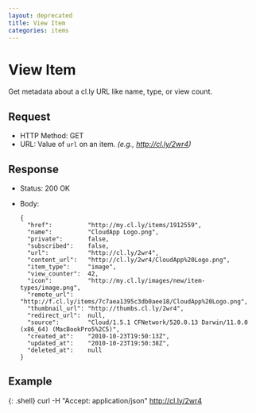 ```yaml
---
layout: deprecated
title: View Item
categories: items
---
```


# View Item

Get metadata about a cl.ly URL like name, type, or view count.

## Request

- HTTP Method: GET
- URL: Value of `url` on an item. _(e.g., http://cl.ly/2wr4)_

## Response

- Status: 200 OK
- Body:

      {
        "href":          "http://my.cl.ly/items/1912559",
        "name":          "CloudApp Logo.png",
        "private":       false,
        "subscribed":    false,
        "url":           "http://cl.ly/2wr4",
        "content_url":   "http://cl.ly/2wr4/CloudApp%20Logo.png",
        "item_type":     "image",
        "view_counter":  42,
        "icon":          "http://my.cl.ly/images/new/item-types/image.png",
        "remote_url":    "http://f.cl.ly/items/7c7aea1395c3db0aee18/CloudApp%20Logo.png",
        "thumbnail_url": "http://thumbs.cl.ly/2wr4",
        "redirect_url":  null,
        "source":        "Cloud/1.5.1 CFNetwork/520.0.13 Darwin/11.0.0 (x86_64) (MacBookPro5%2C5)",
        "created_at":    "2010-10-23T19:50:13Z",
        "updated_at":    "2010-10-23T19:50:38Z",
        "deleted_at":    null
      }


## Example

{: .shell}
    curl -H "Accept: application/json" http://cl.ly/2wr4
